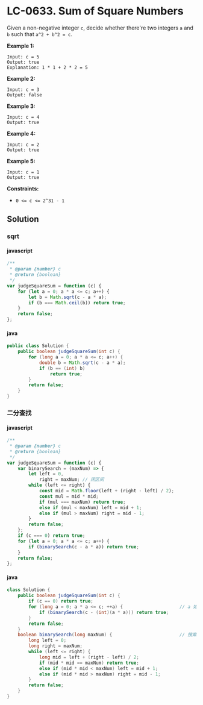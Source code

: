 # LC-0633. Sum of Square Numbers

Given a non-negative integer `c`, decide whether there're two integers `a` and `b` such that `a^2 + b^2 = c`.

**Example 1:**

```text
Input: c = 5
Output: true
Explanation: 1 * 1 + 2 * 2 = 5
```

**Example 2:**

```text
Input: c = 3
Output: false
```

**Example 3:**

```text
Input: c = 4
Output: true
```

**Example 4:**

```text
Input: c = 2
Output: true
```

**Example 5:**

```text
Input: c = 1
Output: true
```

**Constraints:**

-   `0 <= c <= 2^31 - 1`

## Solution

### sqrt

#### javascript

```javascript
/**
 * @param {number} c
 * @return {boolean}
 */
var judgeSquareSum = function (c) {
    for (let a = 0; a * a <= c; a++) {
        let b = Math.sqrt(c - a * a);
        if (b === Math.ceil(b)) return true;
    }
    return false;
};
```

#### java

```java
public class Solution {
    public boolean judgeSquareSum(int c) {
        for (long a = 0; a * a <= c; a++) {
            double b = Math.sqrt(c - a * a);
            if (b == (int) b)
                return true;
        }
        return false;
    }
}
```

### 二分查找

#### javascript

```javascript
/**
 * @param {number} c
 * @return {boolean}
 */
var judgeSquareSum = function (c) {
    var binarySearch = (maxNum) => {
        let left = 0,
            right = maxNum; // 闭区间
        while (left <= right) {
            const mid = Math.floor(left + (right - left) / 2);
            const mul = mid * mid;
            if (mul === maxNum) return true;
            else if (mul < maxNum) left = mid + 1;
            else if (mul > maxNum) right = mid - 1;
        }
        return false;
    };
    if (c === 0) return true;
    for (let a = 0; a * a <= c; a++) {
        if (binarySearch(c - a * a)) return true;
    }
    return false;
};
```

#### java

```java
class Solution {
    public boolean judgeSquareSum(int c) {
        if (c == 0) return true;
        for (long a = 0; a * a <= c; ++a) {						// a 如果用 int 会溢出，如 a = ceil(sqrt(c)) 时
            if (binarySearch(c - (int)(a * a))) return true;
        }
        return false;
    }
    boolean binarySearch(long maxNum) {							// 搜索范围[0, c - a^2]
        long left = 0;
        long right = maxNum;
        while (left <= right) {
            long mid = left + (right - left) / 2;
            if (mid * mid == maxNum) return true;
            else if (mid * mid < maxNum) left = mid + 1;
            else if (mid * mid > maxNum) right = mid - 1;
        }
        return false;
    }
}
```
